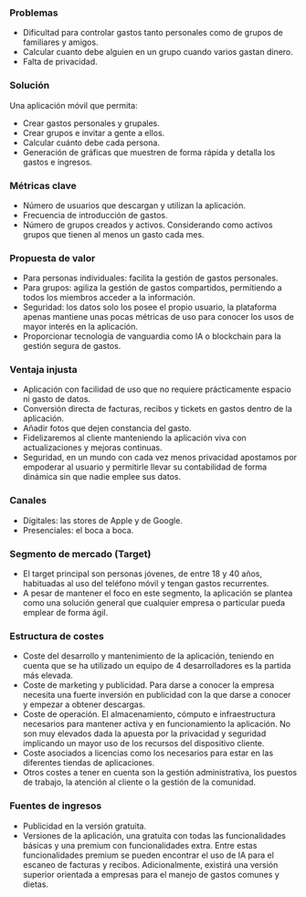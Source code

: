 ### **Problemas**
* Dificultad para controlar gastos tanto personales como de grupos de familiares y amigos.
* Calcular cuanto debe alguien en un grupo cuando varios gastan dinero.
* Falta de privacidad.

### **Solución**
Una aplicación móvil que permita:
* Crear gastos personales y grupales.
* Crear grupos e invitar a gente a ellos.
* Calcular cuánto debe cada persona.
* Generación de gráficas que muestren de forma rápida y detalla los gastos e ingresos.

### **Métricas clave**
* Número de usuarios que descargan y utilizan la aplicación.
* Frecuencia de introducción de gastos.
* Número de grupos creados y activos. Considerando como activos grupos que tienen al menos un gasto cada mes.

### **Propuesta de valor**
* Para personas individuales: facilita la gestión de gastos personales.
* Para grupos: agiliza la gestión de gastos compartidos, permitiendo a todos los miembros acceder a la información.
* Seguridad: los datos solo los posee el propio usuario, la plataforma apenas mantiene unas pocas métricas de uso para conocer los usos de mayor interés en la aplicación.
* Proporcionar tecnología de vanguardia como IA o blockchain para la gestión segura de gastos.

### **Ventaja injusta**
* Aplicación con facilidad de uso que no requiere prácticamente espacio ni gasto de datos.
* Conversión directa de facturas, recibos y tickets en gastos dentro de la aplicación.
* Añadir fotos que dejen constancia del gasto.
* Fidelizaremos al cliente manteniendo la aplicación viva con actualizaciones y mejoras continuas.
* Seguridad, en un mundo con cada vez menos privacidad apostamos por empoderar al usuario y permitirle llevar su contabilidad de forma dinámica sin que nadie emplee sus datos.

### **Canales**
* Digitales: las stores de Apple y de Google.
* Presenciales: el boca a boca.

### **Segmento de mercado (Target)**
* El target principal son personas jóvenes, de entre 18 y 40 años, habituadas al uso del teléfono móvil y tengan gastos recurrentes. 
* A pesar de mantener el foco en este segmento, la aplicación se plantea como una solución general que cualquier empresa o particular pueda emplear de forma ágil.

### **Estructura de costes**
* Coste del desarrollo y mantenimiento de la aplicación, teniendo en cuenta que se ha utilizado un equipo de 4 desarrolladores es la partida más elevada.
* Coste de marketing y publicidad. Para darse a conocer la empresa necesita una fuerte inversión en publicidad con la que darse a conocer y empezar a obtener descargas.
* Coste de operación. El almacenamiento, cómputo e infraestructura necesarios para mantener activa y en funcionamiento la aplicación. No son muy elevados dada la apuesta por la privacidad y seguridad implicando un mayor uso de los recursos del dispositivo cliente.
* Coste asociados a licencias como los necesarios para estar en las diferentes tiendas de aplicaciones.
* Otros costes a tener en cuenta son la gestión administrativa, los puestos de trabajo, la atención al cliente o la gestión de la comunidad.

### **Fuentes de ingresos**
* Publicidad en la versión gratuita.
* Versiones de la aplicación, una gratuita con todas las funcionalidades básicas y una premium con funcionalidades extra. Entre estas funcionalidades premium se pueden encontrar el uso de IA para el escaneo de facturas y recibos. Adicionalmente, existirá una versión superior orientada a empresas para el manejo de gastos comunes y dietas.

